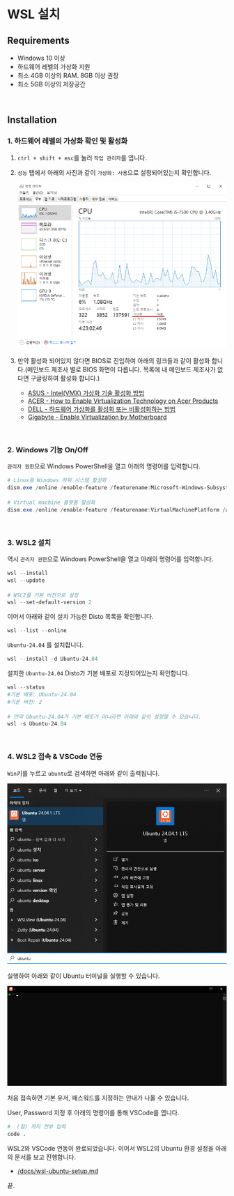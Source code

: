 # WSL 설치

## Requirements

- Windows 10 이상
- 하드웨어 레벨의 가상화 지원
- 최소 4GB 이상의 RAM. 8GB 이상 권장
- 최소 5GB 이상의 저장공간

</br>

## Installation

### 1. 하드웨어 레벨의 가상화 확인 및 활성화

1. `ctrl + shift + esc`를 눌러 `작업 관리자`를 엽니다.
2. `성능` 탭에서 아래의 사진과 같이 `가상화: 사용`으로 설정되어있는지 확인합니다.

    ![alt text](/docs/pics/check-cpu-virtualization-enabled.png)

3. 만약 활성화 되어있지 않다면 BIOS로 진입하여 아래의 링크들과 같이 활성화 합니다.(메인보드 제조사 별로 BIOS 화면이 다릅니다. 목록에 내 메인보드 제조사가 없다면 구글링하여 활성화 합니다.)

    - [ASUS - Intel(VMX) 가상화 기술 활성화 방법](https://www.asus.com/kr/support/faq/1043786/)
    - [ACER - How to Enable Virtualization Technology on Acer Products](https://community.acer.com/kb/articles/14750)
    - [DELL - 하드웨어 가상화를 활성화 또는 비활성화하는 방법](https://www.dell.com/support/kbdoc/ko-kr/000195978/dell-시스템에서-하드웨어-가상화를-활성화-또는-비활성화하는-방법)
    - [Gigabyte - Enable Virtualization by Motherboard](https://support.salad.com/article/281-enable-virtualization-by-motherboard-gigabyte)

</br>

### 2. Windows 기능 On/Off

`관리자 권한`으로 Windows PowerShell을 열고 아래의 명령어를 입력합니다.

```powershell
# Linux용 Windows 하위 시스템 활성화
dism.exe /online /enable-feature /featurename:Microsoft-Windows-Subsystem-Linux /all /norestart

# Virtual machine 플랫폼 활성화
dism.exe /online /enable-feature /featurename:VirtualMachinePlatform /all /norestart
```

</br>

### 3. WSL2 설치

역시 `관리자 권한`으로 Windows PowerShell을 열고 아래의 명령어를 입력합니다.

```powershell
wsl --install
wsl --update

# WSL2를 기본 버전으로 설정
wsl --set-default-version 2
```

이어서 아래와 같이 설치 가능한 Disto 목록을 확인합니다.

```powershell
wsl --list --online
```

`Ubuntu-24.04` 를 설치합니다.

```powershell
wsl --install -d Ubuntu-24.04
```

설치한 `Ubuntu-24.04` Disto가 기본 배포로 지정되어있는지 확인합니다.

```powershell
wsl --status
#기본 배포: Ubuntu-24.04
#기본 버전: 2

# 만약 Ubuntu-24.04가 기본 배포가 아니라면 아래와 같이 설정할 수 있습니다.
wsl -s Ubuntu-24.04
```

</br>

### 4. WSL2 접속 & VSCode 연동

`Win`키를 누르고 `ubuntu`로 검색하면 아래와 같이 출력됩니다.

![alt text](/docs/pics/install-wsl-search-ubuntu.png)

실행하여 아래와 같이 Ubuntu 터미널을 실행할 수 있습니다.

![alt text](/docs/pics/install-wsl-run-ubuntu.png)

처음 접속하면 기본 유저, 패스워드를 지정하는 안내가 나올 수 있습니다.

User, Password 지정 후 아래의 명령어를 통해 VSCode를 엽니다.

```bash
# .(점) 까지 전부 입력
code .
```

WSL2와 VSCode 연동이 완료되었습니다. 이어서 WSL2의 Ubuntu 환경 설정을 아래의 문서를 보고 진행합니다.

- [/docs/wsl-ubuntu-setup.md](/docs/wsl-ubuntu-setup.md)

끝.
